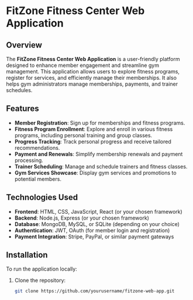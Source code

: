 # FitZone Fitness Center Web Application

## Overview

The **FitZone Fitness Center Web Application** is a user-friendly platform designed to enhance member engagement and streamline gym management. This application allows users to explore fitness programs, register for services, and efficiently manage their memberships. It also helps gym administrators manage memberships, payments, and trainer schedules.

## Features

- **Member Registration**: Sign up for memberships and fitness programs.
- **Fitness Program Enrollment**: Explore and enroll in various fitness programs, including personal training and group classes.
- **Progress Tracking**: Track personal progress and receive tailored recommendations.
- **Payment and Renewals**: Simplify membership renewals and payment processing.
- **Trainer Scheduling**: Manage and schedule trainers and fitness classes.
- **Gym Services Showcase**: Display gym services and promotions to potential members.

## Technologies Used

- **Frontend**: HTML, CSS, JavaScript, React (or your chosen framework)
- **Backend**: Node.js, Express (or your chosen framework)
- **Database**: MongoDB, MySQL, or SQLite (depending on your choice)
- **Authentication**: JWT, OAuth (for member login and registration)
- **Payment Integration**: Stripe, PayPal, or similar payment gateways

## Installation

To run the application locally:

1. Clone the repository:
   ```bash
   git clone https://github.com/yourusername/fitzone-web-app.git
